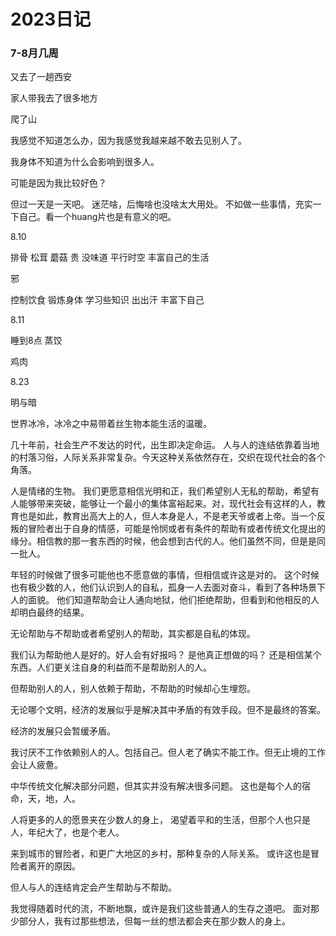# 2023日记

### 7-8月几周

又去了一趟西安

家人带我去了很多地方 

爬了山

我感觉不知道怎么办，因为我感觉我越来越不敢去见别人了。

我身体不知道为什么会影响到很多人。 

可能是因为我比较好色？ 

但过一天是一天吧。 迷茫啥，后悔啥也没啥太大用处。 不如做一些事情，充实一下自己。看一个huang片也是有意义的吧。



8.10

排骨 松茸 蘑菇 贵 没味道 平行时空 丰富自己的生活

邪

控制饮食  锻炼身体 学习些知识 出出汗 丰富下自己

8.11

睡到8点 蒸饺

鸡肉

8.23

明与暗



世界冰冷，冰冷之中易带着丝生物本能生活的温暖。

几十年前，社会生产不发达的时代，出生即决定命运。 人与人的连结依靠着当地的村落习俗，人际关系非常复杂。今天这种关系依然存在，交织在现代社会的各个角落。

人是情绪的生物。 我们更愿意相信光明和正，我们希望别人无私的帮助，希望有人能够带来突破，能够让一个最小的集体富裕起来。对，现代社会有这样的人，教育也是如此，教育出高大上的人，但人本身是人，不是老天爷或者上帝。当一个反叛的冒险者出于自身的情感，可能是怜悯或者有条件的帮助有或者传统文化提出的缘分。相信教的那一套东西的时候，他会想到古代的人。他们虽然不同，但是是同一批人。 

年轻的时候做了很多可能他也不愿意做的事情，但相信或许这是对的。 这个时候也有极少数的人，他们认识到人的自私，孤身一人去面对奋斗，看到了各种场景下人的面貌。 他们知道帮助会让人通向地狱，他们拒绝帮助，但看到和他相反的人却明白最终的结果。

无论帮助与不帮助或者希望别人的帮助，其实都是自私的体现。

我们认为帮助他人是好的。好人会有好报吗？ 是他真正想做的吗？ 还是相信某个东西。人们更关注自身的利益而不是帮助别人的人。 

但帮助别人的人，别人依赖于帮助，不帮助的时候却心生埋怨。 

无论哪个文明，经济的发展似乎是解决其中矛盾的有效手段。但不是最终的答案。 

经济的发展只会暂缓矛盾。

我讨厌不工作依赖别人的人。包括自己。但人老了确实不能工作。但无止境的工作会让人疲惫。

中华传统文化解决部分问题，但其实并没有解决很多问题。 这也是每个人的宿命，天，地，人。

人将更多的人的愿景夹在少数人的身上， 渴望着平和的生活，但那个人也只是人，年纪大了，也是个老人。

来到城市的冒险者，和更广大地区的乡村，那种复杂的人际关系。 或许这也是冒险者离开的原因。



但人与人的连结肯定会产生帮助与不帮助。 

我觉得随着时代的流，不断地飘，或许是我们这些普通人的生存之道吧。 面对那少部分人，我有过那些想法，但每一丝的想法都会夹在那少数人的身上。
